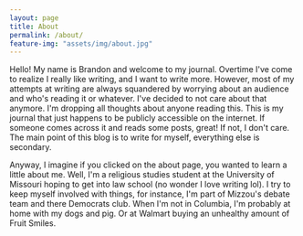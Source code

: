 ```yaml
---
layout: page
title: About
permalink: /about/
feature-img: "assets/img/about.jpg"
---
```


Hello! My name is Brandon and welcome to my journal. Overtime I've come to realize I really like writing, and I want to write more. However, most of my attempts at writing are always squandered by worrying about an audience and who's reading it or whatever. I've decided to not care about that anymore. I'm dropping all thoughts about anyone reading this. This is my journal that just happens to be publicly accessible on the internet. If someone comes across it and reads some posts, great! If not, I don't care. The main point of this blog is to write for myself, everything else is secondary.

Anyway, I imagine if you clicked on the about page, you wanted to learn a little about me. Well, I'm a religious studies student at the University of Missouri hoping to get into law school (no wonder I love writing lol). I try to keep myself involved with things, for instance, I'm part of Mizzou's debate team and there Democrats club. When I'm not in Columbia, I'm probably at home with my dogs and pig. Or at Walmart buying an unhealthy amount of Fruit Smiles.
